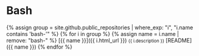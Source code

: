 # Bash

{% assign group = site.github.public_repositories | where_exp: "i", "i.name contains 'bash-'" %}
{% for i in group %}
  {% assign name = i.name | remove: "bash-" %}
  <span class="block">[{{ name }}]({{ i.html_url }})</span>
  <span class="block"><small>{{ i.description }}</small></span>
  <span class="block">[README]({{ name }})</span>
{% endfor %}

